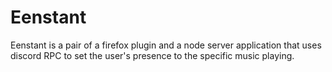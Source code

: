 # Eenstant

Eenstant is a pair of a firefox plugin and a node server application that uses discord RPC to set the user's presence to the specific music playing.